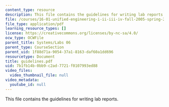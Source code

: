```yaml
---
content_type: resource
description: This file contains the guidelines for writing lab reports.
file: /courses/16-01-unified-engineering-i-ii-iii-iv-fall-2005-spring-2006/7b1fb14b0bb9c2ad7721f0107993ed88_guidelines.pdf
file_type: application/pdf
learning_resource_types: []
license: https://creativecommons.org/licenses/by-nc-sa/4.0/
ocw_type: OCWFile
parent_title: Systems/Labs 06
parent_type: CourseSection
parent_uid: 1f88d71a-9054-37a1-8163-daf60a1dd696
resourcetype: Document
title: guidelines.pdf
uid: 7b1fb14b-0bb9-c2ad-7721-f0107993ed88
video_files:
  video_thumbnail_file: null
video_metadata:
  youtube_id: null
---
```

This file contains the guidelines for writing lab reports.